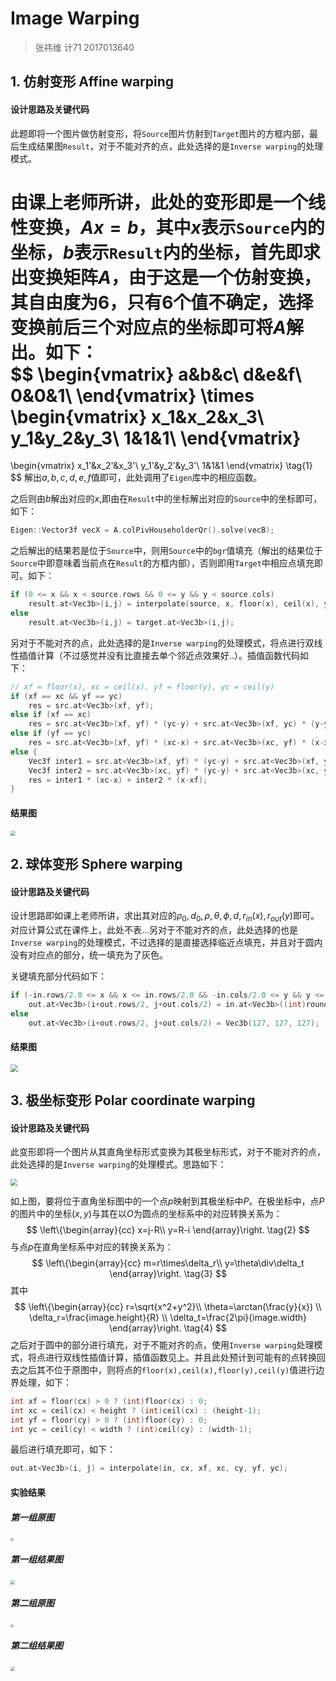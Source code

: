 # Image Warping

> 张祎维 计71 2017013640

## 1. 仿射变形 Affine warping

#### 设计思路及关键代码

此题即将一个图片做仿射变形，将`Source`图片仿射到`Target`图片的方框内部，最后生成结果图`Result`，对于不能对齐的点，此处选择的是`Inverse warping`的处理模式。  

由课上老师所讲，此处的变形即是一个线性变换，$Ax=b$，其中$x$表示`Source`内的坐标，$b$表示`Result`内的坐标，首先即求出变换矩阵$A$，由于这是一个仿射变换，其自由度为6，只有6个值不确定，选择变换前后三个对应点的坐标即可将$A$解出。如下：  
$$
\begin{vmatrix}
	a&b&c\\
	d&e&f\\
	0&0&1\\
\end{vmatrix}
 \times
\begin{vmatrix}
	x_1&x_2&x_3\\
	y_1&y_2&y_3\\
	1&1&1\\
\end{vmatrix}
=
\begin{vmatrix}
	x_1'&x_2'&x_3'\\
	y_1'&y_2'&y_3'\\
	1&1&1
\end{vmatrix}
\tag{1}
$$
解出$a,b,c,d,e,f$值即可，此处调用了`Eigen`库中的相应函数。  

之后则由$b$解出对应的$x$,即由在`Result`中的坐标解出对应的`Source`中的坐标即可，如下：  

```c++
Eigen::Vector3f vecX = A.colPivHouseholderQr().solve(vecB);
```

之后解出的结果若是位于`Source`中，则用`Source`中的`bgr`值填充（解出的结果位于`Source`中即意味着当前点在`Result`的方框内部），否则即用`Target`中相应点填充即可。如下：  

```c++
if (0 <= x && x < source.rows && 0 <= y && y < source.cols)
	result.at<Vec3b>(i,j) = interpolate(source, x, floor(x), ceil(x), y, floor(y), ceil(y));
else
	result.at<Vec3b>(i,j) = target.at<Vec3b>(i,j);
```

另对于不能对齐的点，此处选择的是`Inverse warping`的处理模式，将点进行双线性插值计算（不过感觉并没有比直接去单个邻近点效果好..）。插值函数代码如下：  

```c++
// xf = floor(x), xc = ceil(x), yf = floor(y), yc = ceil(y)
if (xf == xc && yf == yc)
	res = src.at<Vec3b>(xf, yf);
else if (xf == xc)
	res = src.at<Vec3b>(xf, yf) * (yc-y) + src.at<Vec3b>(xf, yc) * (y-yf);
else if (yf == yc)
	res = src.at<Vec3b>(xf, yf) * (xc-x) + src.at<Vec3b>(xc, yf) * (x-xf);
else {
	Vec3f inter1 = src.at<Vec3b>(xf, yf) * (yc-y) + src.at<Vec3b>(xf, yc) * (y-yf);
	Vec3f inter2 = src.at<Vec3b>(xc, yf) * (yc-y) + src.at<Vec3b>(xc, yc) * (y-yf);
	res = inter1 * (xc-x) + inter2 * (x-xf);
}
```

#### 结果图

<img src="./image/result_3.jpg" style="zoom:50%;" />

## 2. 球体变形 Sphere warping

#### 设计思路及关键代码

设计思路即如课上老师所讲，求出其对应的$\rho_0,d_0,\rho,\theta,\phi,d,r_{in}(x),r_{out}(y)$即可。对应计算公式在课件上，此处不表...另对于不能对齐的点，此处选择的也是`Inverse warping`的处理模式，不过选择的是直接选择临近点填充，并且对于圆内没有对应点的部分，统一填充为了灰色。

关键填充部分代码如下：  

```c++
if (-in.rows/2.0 <= x && x <= in.rows/2.0 && -in.cols/2.0 <= y && y <= in.cols/2.0)
	out.at<Vec3b>(i+out.rows/2, j+out.cols/2) = in.at<Vec3b>((int)round(x+in.rows/2.0), (int)round(y+in.cols/2.0));
else
	out.at<Vec3b>(i+out.rows/2, j+out.cols/2) = Vec3b(127, 127, 127);
```

#### 结果图

<img src="./image/warping_result.png" style="zoom:75%;" />

## 3. 极坐标变形 Polar coordinate warping

#### 设计思路及关键代码

此变形即将一个图片从其直角坐标形式变换为其极坐标形式，对于不能对齐的点，此处选择的是`Inverse warping`的处理模式。思路如下：

<img src="./image/eg.png" style="zoom:67%;" />

如上图，要将位于直角坐标图中的一个点$p$映射到其极坐标中$P$。在极坐标中，点$P$的图片中的坐标$(x,y)$与其在以$O$为圆点的坐标系中的对应转换关系为：
$$
\left\{\begin{array}{cc} 
		x=j-R\\ 
		y=R-i
\end{array}\right.
\tag{2}
$$
与点$p$在直角坐标系中对应的转换关系为：
$$
\left\{\begin{array}{cc} 
		m=r\times\delta_r\\ 
		y=\theta\div\delta_t
\end{array}\right.
\tag{3}
$$
其中
$$
\left\{\begin{array}{cc} 
		r=\sqrt{x^2+y^2}\\ 
		\theta=\arctan(\frac{y}{x}) \\
		\delta_r=\frac{image.height}{R} \\
		\delta_t=\frac{2\pi}{image.width}
\end{array}\right.
\tag{4}
$$
之后对于圆中的部分进行填充，对于不能对齐的点，使用`Inverse warping`处理模式，将点进行双线性插值计算，插值函数见上。并且此处预计到可能有的点转换回去之后其不位于原图中，则将点的`floor(x),ceil(x),floor(y),ceil(y)`值进行边界处理，如下：

```c++
int xf = floor(cx) > 0 ? (int)floor(cx) : 0;
int xc = ceil(cx) < height ? (int)ceil(cx) : (height-1);
int yf = floor(cy) > 0 ? (int)floor(cy) : 0;
int yc = ceil(cy) < width ? (int)ceil(cy) : (width-1);
```

最后进行填充即可，如下：

```c++
out.at<Vec3b>(i, j) = interpolate(in, cx, xf, xc, cy, yf, yc);
```

#### 实验结果

##### 第一组原图

<img src="./image/cart2.jpg" style="zoom:30%;" />

##### 第一组结果图

<img src="./image/polar2.jpg" style="zoom:45%;" />

##### 第二组原图

<img src="./image/cartesian.jpg" style="zoom:30%;" />

##### 第二组结果图

<img src="./image/polar.jpg" style="zoom:45%;" />

